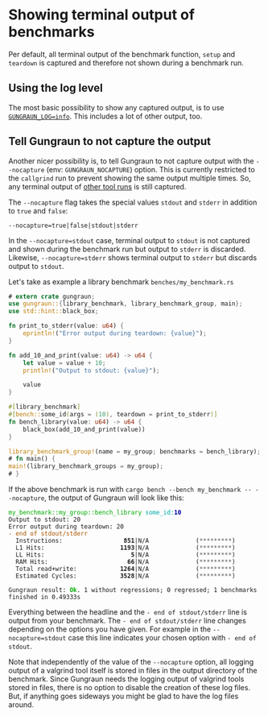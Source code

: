 <!-- markdownlint-disable MD041 MD033 -->

# Showing terminal output of benchmarks

Per default, all terminal output of the benchmark function, `setup` and
`teardown` is captured and therefore not shown during a benchmark run.

## Using the log level

The most basic possibility to show any captured output, is to use
[`GUNGRAUN_LOG=info`](./logging.md). This includes a lot of other output,
too.

## Tell Gungraun to not capture the output

Another nicer possibility is, to tell Gungraun to not capture output with
the `--nocapture` (env: `GUNGRAUN_NOCAPTURE`) option. This is currently
restricted to the `callgrind` run to prevent showing the same output multiple
times. So, any terminal output of [other tool runs](../../tools.md) is still
captured.

The `--nocapture` flag takes the special values `stdout` and `stderr` in
addition to `true` and `false`:

`--nocapture=true|false|stdout|stderr`

In the `--nocapture=stdout` case, terminal output to `stdout` is not captured
and shown during the benchmark run but output to `stderr` is discarded.
Likewise, `--nocapture=stderr` shows terminal output to `stderr` but discards
output to `stdout`.

Let's take as example a library benchmark `benches/my_benchmark.rs`

```rust
# extern crate gungraun;
use gungraun::{library_benchmark, library_benchmark_group, main};
use std::hint::black_box;

fn print_to_stderr(value: u64) {
    eprintln!("Error output during teardown: {value}");
}

fn add_10_and_print(value: u64) -> u64 {
    let value = value + 10;
    println!("Output to stdout: {value}");

    value
}

#[library_benchmark]
#[bench::some_id(args = (10), teardown = print_to_stderr)]
fn bench_library(value: u64) -> u64 {
    black_box(add_10_and_print(value))
}

library_benchmark_group!(name = my_group; benchmarks = bench_library);
# fn main() {
main!(library_benchmark_groups = my_group);
# }
```

If the above benchmark is run with `cargo bench --bench my_benchmark --
--nocapture`, the output of Gungraun will look like this:

<pre><code class="hljs"><span style="color:#0A0">my_benchmark::my_group::bench_library</span> <span style="color:#0AA">some_id</span><span style="color:#0AA">:</span><b><span style="color:#00A">10</span></b>
Output to stdout: 20
Error output during teardown: 20
<span style="color:#A50">-</span> <span style="color:#A50">end of stdout/stderr</span>
  Instructions:     <b>            851</b>|N/A             (<span style="color:#555">*********</span>)
  L1 Hits:          <b>           1193</b>|N/A             (<span style="color:#555">*********</span>)
  LL Hits:          <b>              5</b>|N/A             (<span style="color:#555">*********</span>)
  RAM Hits:         <b>             66</b>|N/A             (<span style="color:#555">*********</span>)
  Total read+write: <b>           1264</b>|N/A             (<span style="color:#555">*********</span>)
  Estimated Cycles: <b>           3528</b>|N/A             (<span style="color:#555">*********</span>)

Gungraun result: <b><span style="color:#0A0">Ok</span></b>. 1 without regressions; 0 regressed; 1 benchmarks finished in 0.49333s</code></pre>

Everything between the headline and the `- end of stdout/stderr` line is output
from your benchmark. The `- end of stdout/stderr` line changes depending on the
options you have given. For example in the `--nocapture=stdout` case this line
indicates your chosen option with `- end of stdout`.

Note that independently of the value of the `--nocapture` option, all logging
output of a valgrind tool itself is stored in files in the output directory of
the benchmark. Since Gungraun needs the logging output of valgrind tools
stored in files, there is no option to disable the creation of these log files.
But, if anything goes sideways you might be glad to have the log files around.
